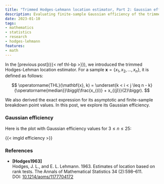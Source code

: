 ```yaml
---
title: "Trimmed Hodges-Lehmann location estimator, Part 2: Gaussian efficiency"
description: Evaluating finite-sample Gaussian efficiency of the trimmed Hodges-Lehman location estimator
date: 2023-01-10
tags:
- mathematics
- statistics
- research
- hodges-lehmann
features:
- math
---
```


In the [previous post]({{< ref thl-bp >}}), we introduced
  the trimmed Hodges-Lehman location estimator.
For a sample $\mathbf{x} = \{ x_1, x_2, \ldots, x_n \}$,
  it is defined as follows:

$$
\operatorname{THL}(\mathbf{x}, k) = \underset{k < i < j \leq n - k}{\operatorname{median}}\biggl(\frac{x_{(i)} + x_{(j)}}{2}\biggr).
$$

We also derived the exact expression for its asymptotic and finite-sample breakdown point values.
In this post, we explore its Gaussian efficiency.

<!--more-->

### Gaussian efficiency

Here is the plot with Gaussian efficiency values for $3 \leq n \leq 25$:

{{< imgld efficiency >}}

### References

* <b id="Hodges1963">[Hodges1963]</b>  
  Hodges, J. L., and E. L. Lehmann. 1963. Estimates of location based on rank tests.
  The Annals of Mathematical Statistics 34 (2):598–611.  
  DOI: [10.1214/aoms/1177704172](https://dx.doi.org/10.1214/aoms/1177704172)